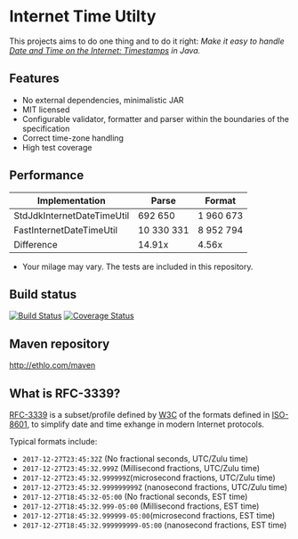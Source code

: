 # Internet Time Utilty
This projects aims to do one thing and to do it right: 
*Make it easy to handle [Date and Time on the Internet: Timestamps](https://www.ietf.org/rfc/rfc3339.txt) in Java.*

## Features
* No external dependencies, minimalistic JAR
* MIT licensed
* Configurable validator, formatter and parser within the boundaries of the specification
* Correct time-zone handling
* High test coverage

## Performance
Implementation | Parse | Format 
---------------|---------|-----------
StdJdkInternetDateTimeUtil |  692 650 | 1 960 673
FastInternetDateTimeUtil   | 10 330 331    | 8 952 794
Difference | 14.91x | 4.56x
* Your milage may vary. The tests are included in this repository.

## Build status
[![Build Status](https://travis-ci.org/ethlo/itu.png?branch=master)](https://travis-ci.org/ethlo/itu)
[![Coverage Status](https://coveralls.io/repos/github/ethlo/itu/badge.svg?branch=master)](https://coveralls.io/github/ethlo/itu?branch=master)

## Maven repository
http://ethlo.com/maven

## What is RFC-3339?
[RFC-3339](https://www.ietf.org/rfc/rfc3339.txt) is a subset/profile defined by [W3C](https://www.w3.org/) of the formats defined in [ISO-8601](http://www.iso.org/iso/home/standards/iso8601.htm), to simplify date and time exhange in modern Internet protocols. 

Typical formats include: 
* `2017-12-27T23:45:32Z` (No fractional seconds, UTC/Zulu time)
* `2017-12-27T23:45:32.999Z` (Millisecond fractions, UTC/Zulu time)
* `2017-12-27T23:45:32.999999Z`(microsecond fractions, UTC/Zulu time)
* `2017-12-27T23:45:32.999999999Z` (nanosecond fractions, UTC/Zulu time)
* `2017-12-27T18:45:32-05:00` (No fractional seconds, EST time)
* `2017-12-27T18:45:32.999-05:00` (Millisecond fractions, EST time)
* `2017-12-27T18:45:32.999999-05:00`(microsecond fractions, EST time)
* `2017-12-27T18:45:32.999999999-05:00` (nanosecond fractions, EST time)
